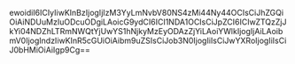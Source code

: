 ewoidiI6ICIyIiwKInBzIjogIjIzM3YyLmNvbV80NS4zMi44Ny44OCIsCiJhZGQiOiAiNDUuMzIuODcuODgiLAoicG9ydCI6ICI1NDA1OCIsCiJpZCI6ICIwZTQzZjJkYi04NDZhLTRmNWQtYjUwYS1hNjkyMzEyODAzZjYiLAoiYWlkIjogIjAiLAoibmV0IjogIndzIiwKInR5cGUiOiAibm9uZSIsCiJob3N0IjogIiIsCiJwYXRoIjogIiIsCiJ0bHMiOiAiIgp9Cg==
